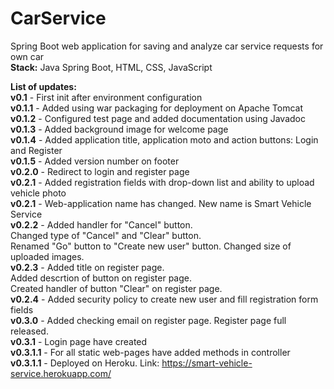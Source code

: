 # CarService
Spring Boot web application for saving and analyze car service requests for own car<br />
<b>Stack:</b> Java Spring Boot, HTML, CSS, JavaScript

<b>List of updates:</b><br />
<b>v0.1</b> - First init after environment configuration<br />
<b>v0.1.1</b> - Added using war packaging for deployment on Apache Tomcat<br />
<b>v0.1.2</b> - Configured test page and added documentation using Javadoc<br />
<b>v0.1.3</b> - Added background image for welcome page<br />
<b>v0.1.4</b> - Added application title, application moto and action buttons: Login and Register<br />
<b>v0.1.5</b> - Added version number on footer<br />
<b>v0.2.0</b> - Redirect to login and register page<br />
<b>v0.2.1</b> - Added registration fields with drop-down list and ability to upload vehicle photo <br />
<b>v0.2.1</b> - Web-application name has changed. New name is Smart Vehicle Service <br />
<b>v0.2.2</b> - Added handler for "Cancel" button.  
Changed type of "Cancel" and "Clear" button.  
Renamed "Go" button to "Create new user" button.
Changed size of uploaded images.<br />
<b>v0.2.3</b> - Added title on register page.<br /> 
Added descrtion of button on register page.<br /> 
Created handler of button "Clear" on register page.<br />
<b>v0.2.4</b> - Added security policy to create new user and fill registration form fields<br />
<b>v0.3.0</b> - Added checking email on register page. Register page full released. <br />
<b>v0.3.1</b> - Login page have created <br />
<b>v0.3.1.1</b> - For all static web-pages have added methods in controller <br />
<b>v0.3.1.1</b> - Deployed on Heroku. Link: https://smart-vehicle-service.herokuapp.com/ <br />

